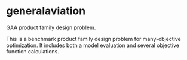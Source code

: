 generalaviation
===============

GAA product family design problem.

This is a benchmark product family design problem for many-objective optimization.
It includes both a model evaluation and several objective function calculations.
